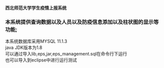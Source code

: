 **西北师范大学学生疫情上报系统**<br>
   ### 本系统提供查询数据以及人员以及防疫信息添加以及柱状图的显示等功能;<br>
   本系统数据库采用MYSQL 11.1.3<br>
   java JDK版本为1.8<br> 
   可以通过导入lib,eps,jar,eps_management.sql在命令行下运行<br>
   也可以导入到eclipse中进行运行测试<br>
